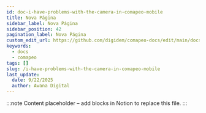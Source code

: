 ```yaml
---
id: doc-i-have-problems-with-the-camera-in-comapeo-mobile
title: Nova Página
sidebar_label: Nova Página
sidebar_position: 42
pagination_label: Nova Página
custom_edit_url: https://github.com/digidem/comapeo-docs/edit/main/docs/troubleshooting/i-have-problems-with-the-camera-in-comapeo-mobile.md
keywords:
  - docs
  - comapeo
tags: []
slug: /i-have-problems-with-the-camera-in-comapeo-mobile
last_update:
  date: 9/22/2025
  author: Awana Digital
---
```


<!-- Placeholder content generated automatically because the Notion page is missing a Website Block. -->

:::note
Content placeholder – add blocks in Notion to replace this file.
:::
